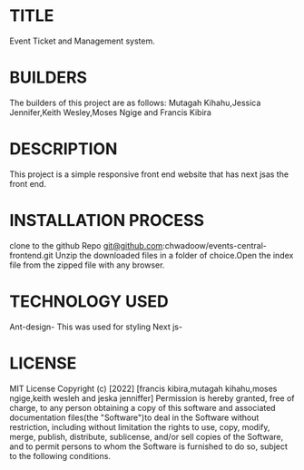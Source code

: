 # TITLE
Event Ticket and Management system.

# BUILDERS
The builders of this project are as follows: Mutagah Kihahu,Jessica Jennifer,Keith Wesley,Moses Ngige and Francis Kibira

# DESCRIPTION

This project is a simple responsive front end website that has next jsas the front end.

# INSTALLATION PROCESS
clone to the github Repo git@github.com:chwadoow/events-central-frontend.git Unzip the downloaded files in a folder of choice.Open the index file from the zipped file with any browser.

# TECHNOLOGY USED
Ant-design- This was used for styling
Next js- 



# LICENSE
 MIT License Copyright (c) [2022] [francis kibira,mutagah kihahu,moses ngige,keith wesleh and jeska jenniffer] Permission is hereby granted, free of charge, to any person obtaining a copy of this software and associated documentation files(the "Software")to deal in the Software without restriction, including without limitation the rights to use, copy, modify, merge, publish, distribute, sublicense, and/or sell copies of the Software, and to permit persons to whom the Software is furnished to do so, subject to the following conditions.



